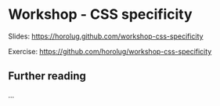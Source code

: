 # Workshop - CSS specificity

Slides: https://horolug.github.com/workshop-css-specificity

Exercise: https://github.com/horolug/workshop-css-specificity


## Further reading

...
